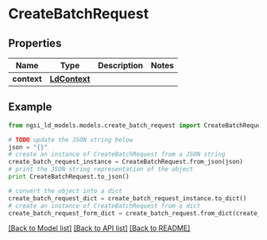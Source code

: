# CreateBatchRequest


## Properties

Name | Type | Description | Notes
------------ | ------------- | ------------- | -------------
**context** | [**LdContext**](LdContext.md) |  | 

## Example

```python
from ngsi_ld_models.models.create_batch_request import CreateBatchRequest

# TODO update the JSON string below
json = "{}"
# create an instance of CreateBatchRequest from a JSON string
create_batch_request_instance = CreateBatchRequest.from_json(json)
# print the JSON string representation of the object
print CreateBatchRequest.to_json()

# convert the object into a dict
create_batch_request_dict = create_batch_request_instance.to_dict()
# create an instance of CreateBatchRequest from a dict
create_batch_request_form_dict = create_batch_request.from_dict(create_batch_request_dict)
```
[[Back to Model list]](../README.md#documentation-for-models) [[Back to API list]](../README.md#documentation-for-api-endpoints) [[Back to README]](../README.md)


